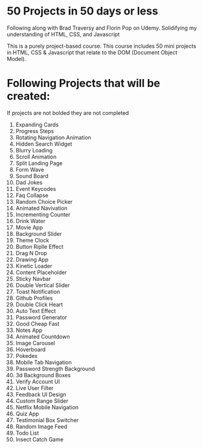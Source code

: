 # 50 Projects in 50 days or less
<p>Following along with Brad Traversy and Florin Pop on Udemy. Solidifying my understanding of HTML, CSS, and Javascript</p>
<p>This is a purely project-based course. This course includes 50 mini projects in HTML, CSS & Javascript that relate to the DOM (Document Object Model). 

# Following Projects that will be created:
<p>If projects are not bolded they are not completed</p>
<ol>
  <li>Expanding Cards</li>
  <li>Progress Steps </li>
  <li>Rotating Navigation Animation</li>
  <li>Hidden Search Widget</li>
  <li>Blurry Loading</li>
  <li>Scroll Animation</li>
  <li>Split Landing Page</li>
  <li>Form Wave</li>
  <li>Sound Board</li>
  <li>Dad Jokes</li>
  <li>Event Keycodes</li>
  <li>Faq Collapse</li>
  <li>Random Choice Picker</li>
  <li>Animated Navivation</li>
  <li>Incrementing Counter</li>
  <li>Drink Water</li>
  <li>Movie App</li>
  <li>Background Slider</li>
  <li>Theme Clock</li>
  <li>Button Riplle Effect</li>
  <li>Drag N Drop</li>
  <li>Drawing App</li>
  <li>Kinetic Loader</li>
  <li>Content Placeholder</li>
  <li>Sticky Navbar</li>
  <li>Double Vertical Slider</li>
  <li>Toast Notification</li>
  <li>Github Profiles</li>
  <li>Double Click Heart</li>
  <li>Auto Text Effect</li>
  <li>Password Generator</li>
  <li>Good Cheap Fast</li>
  <li>Notes App</li>
  <li>Animated Countdown</li>
  <li>Image Carousel</li>
  <li>Hoverboard</li>
  <li>Pokedex</li>
  <li>Mobile Tab Navigation</li>
  <li>Password Strength Background</li>
  <li>3d Background Boxes</li>
  <li>Verify Account UI</li>
  <li>Live User Filter</li>
  <li>Feedback UI Design</li>
  <li>Custom Range Slider</li>
  <li>Netflix Mobile Navigation</li>
  <li>Quiz App</li>
  <li>Testimonial Box Switcher</li>
  <li>Random Image Feed</li> 
  <li>Todo List</li> 
  <li>Insect Catch Game</li> 
</ol>
